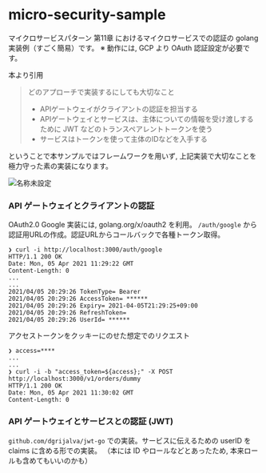 # micro-security-sample

マイクロサービスパターン 第11章 におけるマイクロサービスでの認証の golang 実装例（すごく簡易）です。
※ 動作には, GCP より OAuth 認証設定が必要です。

本より引用

>どのアプローチで実装するにしても大切なこと
> - APIゲートウェイがクライアントの認証を担当する
> - APIゲートウェイとサービスは、主体についての情報を受け渡しするために JWT などのトランスペアレントトークンを使う
> - サービスはトークンを使って主体のIDなどを入手する

ということで本サンプルではフレームワークを用いず, 上記実装で大切なことを極力守った素の実装になります。

![名称未設定](https://user-images.githubusercontent.com/10706586/113572877-0037ac80-9654-11eb-9960-95cd8a0ab169.png)

### API ゲートウェイとクライアントの認証

OAuth2.0 Google 実装には, golang.org/x/oauth2 を利用。 `/auth/google` から認証用URLの作成。認証URLからコールバックで各種トークン取得。

```
❯ curl -i http://localhost:3000/auth/google
HTTP/1.1 200 OK
Date: Mon, 05 Apr 2021 11:29:22 GMT
Content-Length: 0
...
...
2021/04/05 20:29:26 TokenType= Bearer
2021/04/05 20:29:26 AccessToken= ******
2021/04/05 20:29:26 Expiry= 2021-04-05T21:29:25+09:00
2021/04/05 20:29:26 RefreshToken= 
2021/04/05 20:29:26 UserId= ******
```

アクセストークンをクッキーにのせた想定でのリクエスト

```
❯ access=****
...
...
❯ curl -i -b "access_token=${access};" -X POST http://localhost:3000/v1/orders/dummy
HTTP/1.1 200 OK
Date: Mon, 05 Apr 2021 11:30:02 GMT
Content-Length: 0
```

### API ゲートウェイとサービスとの認証 (JWT)

`github.com/dgrijalva/jwt-go` での実装。サービスに伝えるための userID を claims に含める形での実装。
（本には ID やロールなどとあったため, 本来ロールも含めてもいいのかも）
